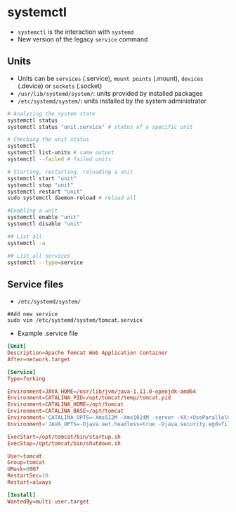 # systemctl

- `systemctl` is the interaction with `systemd`
- New version of the legacy `service` command

## Units

- Units can be `services` (.service), `mount points` (.mount), `devices` (.device) or `sockets` (.socket)
- `/usr/lib/systemd/system/`: units provided by installed packages
- `/etc/systemd/system/`: units installed by the system administrator

```bash
# Analyzing the system state
systemctl status
systemctl status "unit.service" # status of a specific unit

# Checking the unit status
systemctl
systemctl list-units # same output
systemctl --failed # failed units

# Starting, restarting, reloading a unit
systemctl start "unit"
systemctl stop "unit"
systemctl restart "unit"
sudo systemctl daemon-reload # reload all

#Enabling a unit
systemctl enable "unit"
systemctl disable "unit"

## List all
systemctl -a

## List all services
systemctl --type=service
```

## Service files

- `/etc/systemd/system/`

```shell
#Add new service
sudo vim /etc/systemd/system/tomcat.service
```

- Example .service file

```conf
[Unit]
Description=Apache Tomcat Web Application Container
After=network.target

[Service]
Type=forking

Environment=JAVA_HOME=/usr/lib/jvm/java-1.11.0-openjdk-amd64
Environment=CATALINA_PID=/opt/tomcat/temp/tomcat.pid
Environment=CATALINA_HOME=/opt/tomcat
Environment=CATALINA_BASE=/opt/tomcat
Environment='CATALINA_OPTS=-Xms512M -Xmx1024M -server -XX:+UseParallelGC'
Environment='JAVA_OPTS=-Djava.awt.headless=true -Djava.security.egd=file:/dev/./urandom'

ExecStart=/opt/tomcat/bin/startup.sh
ExecStop=/opt/tomcat/bin/shutdown.sh

User=tomcat
Group=tomcat
UMask=0007
RestartSec=10
Restart=always

[Install]
WantedBy=multi-user.target
```

